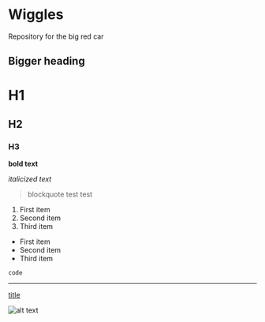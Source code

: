 # Wiggles
Repository for the big red car

## Bigger heading

# H1
## H2
### H3

**bold text**

*italicized text*

> blockquote
>test
> test

1. First item
2. Second item
3. Third item

- First item
- Second item
- Third item

`code`

---

[title](https://www.example.com)

![alt text](image.jpg)
